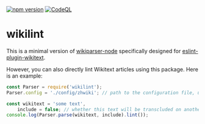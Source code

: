 [![npm version](https://badge.fury.io/js/wikiparser-node.svg)](https://www.npmjs.com/package/wikilint)
[![CodeQL](https://github.com/bhsd-harry/wikiparser-node/actions/workflows/github-code-scanning/codeql/badge.svg)](https://github.com/bhsd-harry/wikiparser-node/actions/workflows/github-code-scanning/codeql)

# wikilint
This is a minimal version of [wikiparser-node](https://www.npmjs.com/package/wikiparser-node) specifically designed for [eslint-plugin-wikitext](https://www.npmjs.com/package/eslint-plugin-wikitext).

However, you can also directly lint Wikitext articles using this package. Here is an example:

```js
const Parser = require('wikilint');
Parser.config = './config/zhwiki'; // path to the configuration file, using Chinese Wikipedia as an example

const wikitext = 'some text',
	include = false; // whether this text will be transcluded on another page
console.log(Parser.parse(wikitext, include).lint());
```
